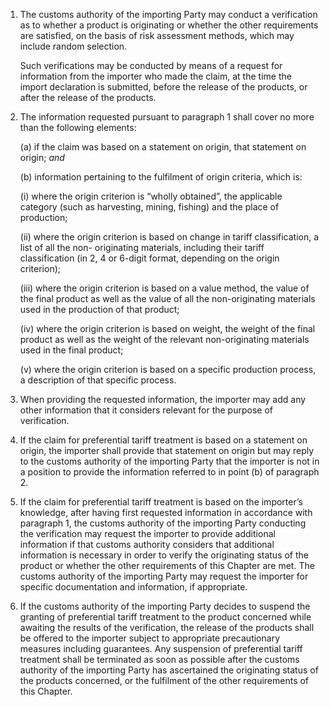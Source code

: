 1. The customs authority of the importing Party may conduct a verification as to whether a product is originating or whether the other requirements are satisfied, on the basis of risk assessment methods, which may include random selection.

    Such verifications may be conducted by means of a request for information from the importer who made the claim, at the time the import declaration is submitted, before the release of the products, or after the release of the products.

2. The information requested pursuant to paragraph 1 shall cover no more than the following elements:

    (a) if the claim was based on a statement on origin, that statement on origin; *and*

    (b) information pertaining to the fulfilment of origin criteria, which is:

      (i) where the origin criterion is “wholly obtained”, the applicable category (such as
      harvesting, mining, fishing) and the place of production;

      (ii) where the origin criterion is based on change in tariff classification, a list of all the non- originating materials, including their tariff classification (in 2, 4 or 6-digit format, depending on the origin criterion);

      (iii) where the origin criterion is based on a value method, the value of the final product as well as the value of all the non-originating materials used in the production of that product;

      (iv) where the origin criterion is based on weight, the weight of the final product as well as the weight of the relevant non-originating materials used in the final product;

      (v) where the origin criterion is based on a specific production process, a description of that specific process.

3. When providing the requested information, the importer may add any other information that it considers relevant for the purpose of verification.

4. If the claim for preferential tariff treatment is based on a statement on origin, the importer shall provide that statement on origin but may reply to the customs authority of the importing Party that the importer is not in a position to provide the information referred to in point (b) of paragraph 2.

5. If the claim for preferential tariff treatment is based on the importer’s knowledge, after having first requested information in accordance with paragraph 1, the customs authority of the importing Party conducting the verification may request the importer to provide additional information if that customs authority considers that additional information is necessary in order to verify the originating status of the product or whether the other requirements of this Chapter are met. The customs authority of the importing Party may request the importer for specific documentation and information, if appropriate.

6. If the customs authority of the importing Party decides to suspend the granting of preferential tariff treatment to the product concerned while awaiting the results of the verification, the release of the products shall be offered to the importer subject to appropriate precautionary measures including guarantees. Any suspension of preferential tariff treatment shall be terminated as soon as possible after the customs authority of the importing Party has ascertained the originating status of the products concerned, or the fulfilment of the other requirements of this Chapter.

